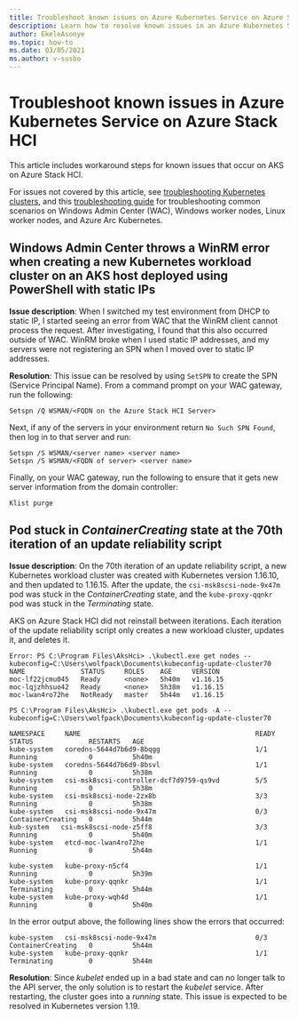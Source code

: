 ```yaml
---
title: Troubleshoot known issues on Azure Kubernetes Service on Azure Stack HCI
description: Learn how to resolve known issues in an Azure Kubernetes Service (AKS) on Azure Stack HCI deployment.
author: EkeleAsonye
ms.topic: how-to
ms.date: 03/05/2021
ms.author: v-susbo
---
```


# Troubleshoot known issues in Azure Kubernetes Service on Azure Stack HCI

This article includes workaround steps for known issues that occur on AKS on Azure Stack HCI.

For issues not covered by this article, see [troubleshooting Kubernetes clusters](https://kubernetes.io/docs/tasks/debug-application-cluster/troubleshooting/), and this [troubleshooting guide](./troubleshoot.md) for troubleshooting common scenarios on Windows Admin Center (WAC), Windows worker nodes, Linux worker nodes, and Azure Arc Kubernetes.

## Windows Admin Center throws a WinRM error when creating a new Kubernetes workload cluster on an AKS host deployed using PowerShell with static IPs

**Issue description**: When I switched my test environment from DHCP to static IP, I started seeing an error from WAC that the WinRM client cannot process the request. After investigating, I found that this also occurred outside of WAC. WinRM broke when I used static IP addresses, and my servers were not registering an SPN when I moved over to static IP addresses. 

**Resolution**: This issue can be resolved by using `SetSPN` to create the SPN (Service Principal Name). From a command prompt on your WAC gateway, run the following: 

```
Setspn /Q WSMAN/<FQDN on the Azure Stack HCI Server> 
```

Next, if any of the servers in your environment return `No Such SPN Found`, then log in to that server and run:  

```
Setspn /S WSMAN/<server name> <server name> 
Setspn /S WSMAN/<FQDN of server> <server name> 
```

Finally, on your WAC gateway, run the following to ensure that it gets new server information from the domain controller:

```
Klist purge 
```

## Pod stuck in _ContainerCreating_ state at the 70th iteration of an update reliability script

**Issue description**: On the 70th iteration of an update reliability script, a new Kubernetes workload cluster was created with Kubernetes version 1.16.10, and then updated to 1.16.15. After the update, the `csi-msk8scsi-node-9x47m` pod was stuck in the _ContainerCreating_ state, and the `kube-proxy-qqnkr` pod was stuck in the _Terminating_ state. 

AKS on Azure Stack HCI did not reinstall between iterations. Each iteration of the update reliability script only creates a new workload cluster, updates it, and deletes it. 

```output
Error: PS C:\Program Files\AksHci> .\kubectl.exe get nodes --kubeconfig=C:\Users\wolfpack\Documents\kubeconfig-update-cluster70 
NAME              STATUS     ROLES    AGE     VERSION 
moc-lf22jcmu045   Ready      <none>   5h40m   v1.16.15 
moc-lqjzhhsuo42   Ready      <none>   5h38m   v1.16.15 
moc-lwan4ro72he   NotReady   master   5h44m   v1.16.15

PS C:\Program Files\AksHci> .\kubectl.exe get pods -A --kubeconfig=C:\Users\wolfpack\Documents\kubeconfig-update-cluster70

NAMESPACE     NAME                                            READY   STATUS              RESTARTS   AGE 
kube-system   coredns-5644d7b6d9-8bqgg                        1/1     Running             0          5h40m 
kube-system   coredns-5644d7b6d9-8bsvl                        1/1     Running             0          5h38m 
kube-system   csi-msk8scsi-controller-dcf7d9759-qs9vd         5/5     Running             0          5h38m 
kube-system   csi-msk8scsi-node-2zx8b                         3/3     Running             0          5h38m 
kube-system   csi-msk8scsi-node-9x47m                         0/3     ContainerCreating   0          5h44m 
kub-system   csi-msk8scsi-node-z5ff8                          3/3     Running             0          5h40m 
kube-system   etcd-moc-lwan4ro72he                            1/1     Running             0          5h44m 

kube-system   kube-proxy-n5cf4                                1/1     Running             0          5h39m 
kube-system   kube-proxy-qqnkr                                1/1     Terminating         0          5h44m 
kube-system   kube-proxy-wqh4d                                1/1     Running             0          5h40m 
```

In the error output above, the following lines show the errors that occurred:

```
kube-system   csi-msk8scsi-node-9x47m                         0/3     ContainerCreating   0          5h44m
kube-system   kube-proxy-qqnkr                                1/1     Terminating         0          5h44m
```

**Resolution**: Since _kubelet_ ended up in a bad state and can no longer talk to the API server, the only solution is to restart the _kubelet_ service. After restarting, the cluster goes into a _running_ state. This issue is expected to be resolved in Kubernetes version 1.19. 